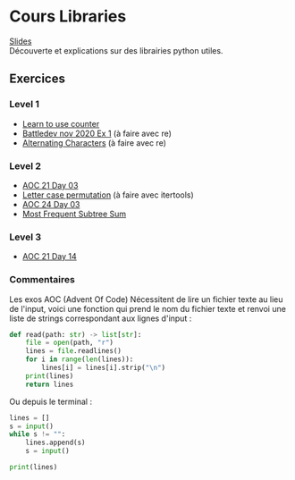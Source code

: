 # Cours Libraries

[Slides](Cours08-PythonLibraries.pdf)</br>
Découverte et explications sur des librairies python utiles.

## Exercices

### Level 1
- [Learn to use counter](https://www.hackerrank.com/challenges/collections-counter/problem)
- [Battledev nov 2020 Ex 1](https://www.isograd-testingservices.com/FR/solutions-challenges-de-code?cts_id=70) (à faire avec re)
- [Alternating Characters](https://www.hackerrank.com/challenges/alternating-characters/problem) (à faire avec re)

### Level 2
- [AOC 21 Day 03](https://adventofcode.com/2021/day/3)
- [Letter case permutation](https://leetcode.com/problems/letter-case-permutation/) (à faire avec itertools)
- [AOC 24 Day 03](https://adventofcode.com/2024/day/3)
- [Most Frequent Subtree Sum](https://leetcode.com/problems/most-frequent-subtree-sum/)

### Level 3
- [AOC 21 Day 14](https://adventofcode.com/2021/day/14)

### Commentaires

Les exos AOC (Advent Of Code) Nécessitent de lire un fichier texte au lieu de l'input, voici une fonction qui prend le nom du fichier texte et renvoi une liste de strings correspondant aux lignes d'input :
```python
def read(path: str) -> list[str]:
    file = open(path, "r")
    lines = file.readlines()
    for i in range(len(lines)):
        lines[i] = lines[i].strip("\n")
    print(lines)
    return lines
```

Ou depuis le terminal :
```python
lines = []
s = input()
while s != "":
    lines.append(s)
    s = input()

print(lines)
```
